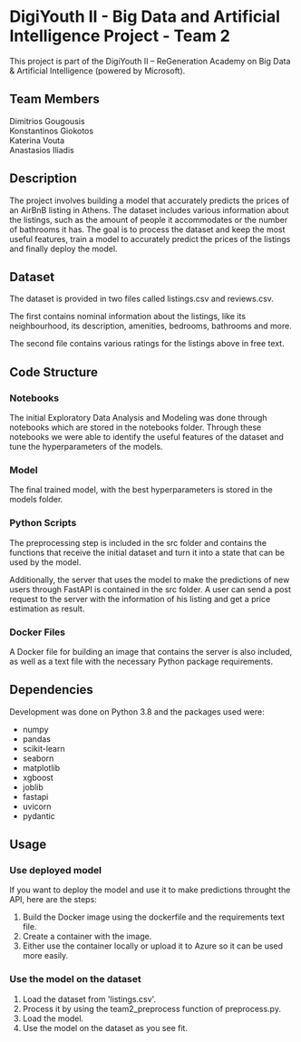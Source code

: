 # DigiYouth II - Big Data and Artificial Intelligence Project - Team 2

This project is part of the DigiYouth II – ReGeneration Academy on Big Data & Artificial Intelligence (powered by Microsoft).

## Team Members

Dimitrios Gougousis  
Konstantinos Giokotos  
Katerina Vouta  
Anastasios Iliadis  

## Description

The project involves building a model that accurately predicts the prices of an AirBnB listing in Athens. The dataset includes various information 
about the listings, such as the amount of people it accommodates or the number of bathrooms it has. The goal is to process the dataset and keep the 
most useful features, train a model to accurately predict the prices of the listings and finally deploy the model.

## Dataset

The dataset is provided in two files called listings.csv and reviews.csv.

The first contains nominal information about the listings, like its neighbourhood, its description, amenities, bedrooms, bathrooms and more.

The second file contains various ratings for the listings above in free text.

## Code Structure

### Notebooks

The initial Exploratory Data Analysis and Modeling was done through notebooks which are stored in the notebooks folder. Through these notebooks we
were able to identify the useful features of the dataset and tune the hyperparameters of the models.

### Model

The final trained model, with the best hyperparameters is stored in the models folder.

### Python Scripts

The preprocessing step is included in the src folder and contains the functions that receive the initial dataset and turn it into a state that can be 
used by the model.

Additionally, the server that uses the model to make the predictions of new users through FastAPI is contained in the src folder. A user can send a 
post request to the server with the information of his listing and get a price estimation as result.

### Docker Files

A Docker file for building an image that contains the server is also included, as well as a text file with the necessary Python package requirements.

## Dependencies

Development was done on Python 3.8 and the packages used were:

- numpy
- pandas
- scikit-learn
- seaborn
- matplotlib
- xgboost
- joblib
- fastapi
- uvicorn
- pydantic

## Usage

### Use deployed model

If you want to deploy the model and use it to make predictions throught the API, here are the steps:

1. Build the Docker image using the dockerfile and the requirements text file.
2. Create a container with the image.
3. Either use the container locally or upload it to Azure so it can be used more easily.

### Use the model on the dataset

1. Load the dataset from 'listings.csv'.
2. Process it by using the team2_preprocess function of preprocess.py.
3. Load the model.
4. Use the model on the dataset as you see fit.
